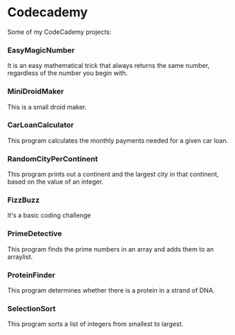 # Codecademy

Some of my CodeCademy projects:

### EasyMagicNumber

It is an easy mathematical trick that always returns the same number, regardless of the number you begin with.

### MiniDroidMaker

This is a small droid maker.

### CarLoanCalculator

This program calculates the monthly payments needed for a given car loan.

### RandomCityPerContinent

This program prints out a continent and the largest city in that continent, based on the value of an integer.

### FizzBuzz

It's a basic coding challenge

### PrimeDetective

This program finds the prime numbers in an array and adds them to an arraylist.

### ProteinFinder

This program determines whether there is a protein in a strand of DNA.

### SelectionSort

This program sorts a list of integers from smallest to largest.
